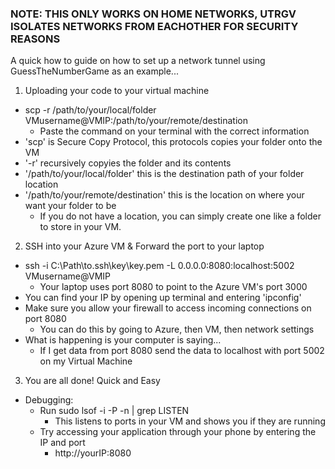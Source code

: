 
 ### NOTE: THIS ONLY WORKS ON HOME NETWORKS, UTRGV ISOLATES NETWORKS FROM EACHOTHER FOR SECURITY REASONS
A quick how to guide on how to set up a network tunnel using GuessTheNumberGame as an example...

1. Uploading your code to your virtual machine
  - scp -r /path/to/your/local/folder VMusername@VMIP:/path/to/your/remote/destination
      - Paste the command on your terminal with the correct information
  - 'scp' is Secure Copy Protocol, this protocols copies your folder onto the VM
  - '-r' recursively copyies the folder and its contents
  - '/path/to/your/local/folder' this is the destination path of your folder location
  - '/path/to/your/remote/destination' this is the location on where your want your folder to be
      - If you do not have a location, you can simply create one like a folder to store in your VM.

2. SSH into your Azure VM & Forward the port to your laptop
  - ssh -i C:\Path\to\.ssh\key\key.pem -L 0.0.0.0:8080:localhost:5002 VMusername@VMIP
      - Your laptop uses port 8080 to point to the Azure VM's port 3000
  - You can find your IP by opening up terminal and entering 'ipconfig'
  - Make sure you allow your firewall to access incoming connections on port 8080
    - You can do this by going to Azure, then VM, then network settings
  - What is happening is your computer is saying...
    - If I get data from port 8080 send the data to localhost with port 5002 on my Virtual Machine
3. You are all done! Quick and Easy
  - Debugging:
    - Run sudo lsof -i -P -n | grep LISTEN
      - This listens to ports in your VM and shows you if they are running
    - Try accessing your application through your phone by entering the IP and port
      - http://yourIP:8080 

